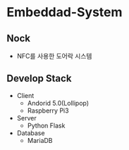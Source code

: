 # Embeddad-System

## Nock
* NFC를 사용한 도어락 시스템

## Develop Stack
* Client
  * Andorid 5.0(Lollipop)
  * Raspberry Pi3
* Server
  * Python Flask
* Database
  * MariaDB
